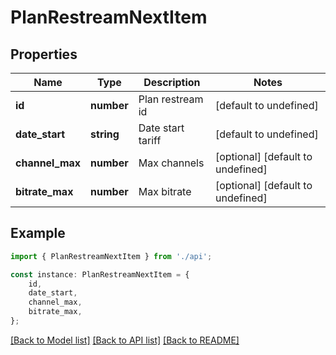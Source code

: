 # PlanRestreamNextItem


## Properties

Name | Type | Description | Notes
------------ | ------------- | ------------- | -------------
**id** | **number** | Plan restream id | [default to undefined]
**date_start** | **string** | Date start tariff | [default to undefined]
**channel_max** | **number** | Max channels | [optional] [default to undefined]
**bitrate_max** | **number** | Max bitrate | [optional] [default to undefined]

## Example

```typescript
import { PlanRestreamNextItem } from './api';

const instance: PlanRestreamNextItem = {
    id,
    date_start,
    channel_max,
    bitrate_max,
};
```

[[Back to Model list]](../README.md#documentation-for-models) [[Back to API list]](../README.md#documentation-for-api-endpoints) [[Back to README]](../README.md)
